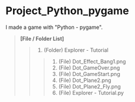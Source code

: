 # Project_Python_pygame
I made a game with "Python - pygame".

> **[File / Folder List]**
>>1. (Folder) Explorer - Tutorial  
>>>1. (File) Dot_Effect_Bang1.png
>>>2. (File) Dot_GameOver.png
>>>3. (File) Dot_GameStart.png
>>>4. (File) Dot_Plane2.png
>>>5. (File) Dot_Plane2_Fly.png
>>>6. (File) Explorer - Tutorial.py
>> 
>> 
